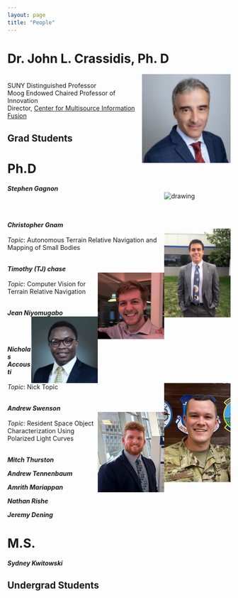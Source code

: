 ```yaml
---
layout: page
title: "People"
---
```


# Dr. John L. Crassidis, Ph. D
<img src="/photos/crassidis.jpg" alt="drawing" style="width:200px;float: right"/><br>
SUNY Distinguished Professor <br>
Moog Endowed Chaired Professor of Innovation <br>
Director, [Center for Multisource Information Fusion](https://www.buffalo.edu/cmif.html)

## Grad Students


# Ph.D
***Stephen Gagnon***<br>
<img src="/photos/Stephen_Gagnon_pic.jpg" alt="drawing" style="width:150px; float: right"/><br>
<br/><br/>

***Christopher Gnam***<br>
<img src="/photos/ChrisGnam.jpg" alt="drawing" style="width:150px; float: right"/><br>
*Topic*: Autonomous Terrain Relative Navigation and Mapping of Small Bodies
<br/><br/>

***Timothy (TJ) chase***<br>
<img src="/photos/timchase.jpg" alt="drawing" style="width:150px; float: right"/><br>
*Topic*:  Computer Vision for Terrain Relative Navigation
<br/><br/>

***Jean Niyomugabo***<br>
<img src="/photos/jean_niyomugabo.jpg" alt="drawing" style="width:150px; float: right"/><br>
<br/><br/>

***Nicholas Accousti***<br>
<img src="/photos/nick_accousti.jpg" alt="drawing" style="width:150px; float: right"/> <br>
*Topic*: Nick Topic 
<br/><br/>

***Andrew Swenson***<br>
<img src="/photos/andrew_swenson.jpg" alt="drawing" style="width:150px; float: right"/><br>
*Topic*:  Resident Space Object Characterization Using Polarized Light Curves
<br/><br/>

***Mitch Thurston***<br>

***Andrew Tennenbaum***<br>

***Amrith Mariappan***<br>

***Nathan Rishe*** <br>

***Jeremy Dening***<br>

# M.S.
***Sydney Kwitowski***<br>


## Undergrad Students
